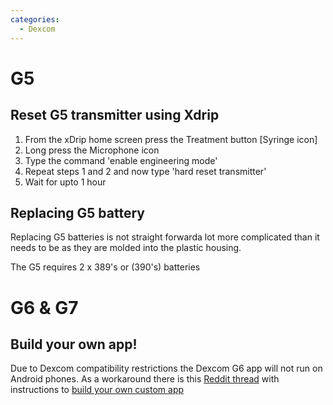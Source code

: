 ```yaml
---
categories:
  - Dexcom
---
```


# G5

## Reset G5 transmitter using Xdrip

1. From the xDrip home screen press the Treatment button [Syringe icon]
2. Long press the Microphone icon
3. Type the command 'enable engineering mode'
4. Repeat steps 1 and 2 and now type 'hard reset transmitter'
5. Wait for upto 1 hour

## Replacing G5 battery

Replacing G5 batteries is not straight forwarda lot more complicated than it needs to be as they are molded into the plastic housing.

The G5 requires 2 x 389's or (390's) batteries


# G6 & G7

## Build your own app!

Due to Dexcom compatibility restrictions the Dexcom G6 app will not run on Android phones. As a workaround there is this [Reddit thread](https://www.reddit.com/r/dexcom/comments/y4vixk/oc_build_your_own_dexcom_app_update_now_with_g7/) with  instructions to [build your own custom app](https://docs.google.com/forms/d/e/1FAIpQLScD76G0Y-BlL4tZljaFkjlwuqhT83QlFM5v6ZEfO7gCU98iJQ/viewform)
